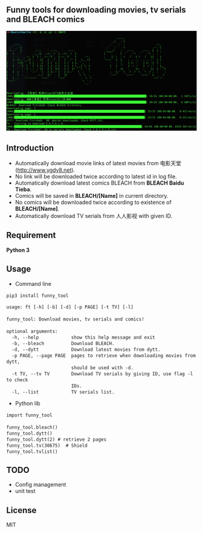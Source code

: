 Funny tools for downloading movies, tv serials and BLEACH comics
-----------------
![](usage.png)

## Introduction
   - Automatically download movie links of latest movies from 电影天堂(http://www.ygdy8.net).
   - No link will be downloaded twice according to latest id in log file.
   - Automatically download latest comics BLEACH from __BLEACH__ __Baidu__ __Tieba__.
   - Comics will be saved in __BLEACH/[Name]__ in current directory.
   - No comics will be downloaded twice according to existence of __BLEACH/[Name]__.
   - Automatically download TV serials from 人人影视 with given ID.
   
## Requirement

__Python 3__

## Usage

- Command line

```
pip3 install funny_tool
```

```
usage: ft [-h] [-b] [-d] [-p PAGE] [-t TV] [-l]

funny_tool: Download movies, tv serials and comics!

optional arguments:
  -h, --help            show this help message and exit
  -b, --bleach          Download BLEACH.
  -d, --dytt            Download latest movies from dytt.
  -p PAGE, --page PAGE  pages to retrieve when downloading movies from dytt,
                        should be used with -d.
  -t TV, --tv TV        Download TV serials by giving ID, use flag -l to check
                        IDs.
  -l, --list            TV serials list.
```

- Python lib

```
import funny_tool

funny_tool.bleach()
funny_tool.dytt()
funny_tool.dytt(2) # retrieve 2 pages
funny_tool.tv(30675)  # Shield
funny_tool.tvlist()
```

## TODO

- Config management
- unit test

## License

MIT

